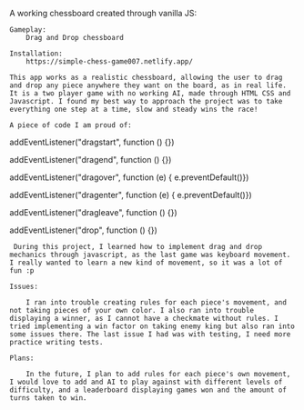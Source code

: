A working chessboard created through vanilla JS:
    
    Gameplay:
        Drag and Drop chessboard

    Installation:
        https://simple-chess-game007.netlify.app/

    This app works as a realistic chessboard, allowing the user to drag and drop any piece anywhere they want on the board, as in real life. It is a two player game with no working AI, made through HTML CSS and Javascript. I found my best way to approach the project was to take everything one step at a time, slow and steady wins the race! 

    A piece of code I am proud of:
addEventListener("dragstart", function () {})

addEventListener("dragend", function () {})

addEventListener("dragover", function (e) {
      e.preventDefault()})

addEventListener("dragenter", function (e) {
      e.preventDefault()})

addEventListener("dragleave", function () {})

addEventListener("drop", function () {})

     During this project, I learned how to implement drag and drop mechanics through javascript, as the last game was keyboard movement. I really wanted to learn a new kind of movement, so it was a lot of fun :p

    Issues:

        I ran into trouble creating rules for each piece's movement, and not taking pieces of your own color. I also ran into trouble displaying a winner, as I cannot have a checkmate without rules. I tried implementing a win factor on taking enemy king but also ran into some issues there. The last issue I had was with testing, I need more practice writing tests.

    Plans:

        In the future, I plan to add rules for each piece's own movement, I would love to add and AI to play against with different levels of difficulty, and a leaderboard displaying games won and the amount of turns taken to win.